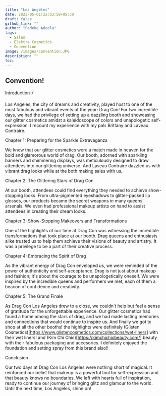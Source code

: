 ```yaml
---
title: "Los Angeles"
date: 2023-05-01T22:53:58+05:30
draft: false
github_link: ""
author: "Fadeke Adeola"
tags:
  - Sales
  - Elektra Cosmetics
  - Convention
image: /images/convention.JPG
description: ""
toc: 
---
```



## Convention!
Introduction :zap:

Los Angeles, the city of dreams and creativity, played host to one of the most fabulous and vibrant events of the year: Drag Con! For two incredible days, we had the privilege of setting up a dazzling booth and showcasing our glitter cosmetics amidst a kaleidoscope of colors and unapologetic self-expression. I recount my experience with my pals Brittany and Laveau Contraire. 

Chapter 1: Preparing for the Sparkle Extravaganza

We knew that our glitter cosmetics were a match made in heaven for the bold and glamorous world of drag. Our booth, adorned with sparkling banners and shimmering displays, was meticulously designed to draw attendees into our glittering universe. And Laveau Contraire dazzled us with vibrant drag looks while at the both making sales with us. 


Chapter 2: The Glittering Stars of Drag Con

At our booth, attendees could find everything they needed to achieve show-stopping looks. From ultra-pigmented eyeshadows to glitter-packed lip glosses, our products became the secret weapons in many queens' arsenals. We even had professional makeup artists on hand to assist attendees in creating their dream looks.

Chapter 3: Show-Stopping Makeovers and Transformations

One of the highlights of our time at Drag Con was witnessing the incredible transformations that took place at our booth. Drag queens and enthusiasts alike trusted us to help them achieve their visions of beauty and artistry. It was a privilege to be a part of their creative process.

Chapter 4: Embracing the Spirit of Drag

As the vibrant energy of Drag Con enveloped us, we were reminded of the power of authenticity and self-acceptance. Drag is not just about makeup and fashion; it's about the courage to be unapologetically oneself. We were inspired by the incredible queens and performers we met, each of them a beacon of confidence and creativity.


Chapter 5: The Grand Finale

As Drag Con Los Angeles drew to a close, we couldn't help but feel a sense of gratitude for the unforgettable experience. Our glitter cosmetics had found a home among the stars of drag, and we had made lasting memories and connections that would continue to inspire us. And finally we got to shop at all the other booths! the highlights were definitely (Glisten Cosmetics)[https://www.glistencosmetics.com/collections/wet-liners] with their wet liners! and (Kim Chi Chic)[https://kimchichicbeauty.com/] beauty with their fabulous packaging and accesories. I definitely enjoyed the foundation and setting spray from this brand also!!

Conclusion

Our two days at Drag Con Los Angeles were nothing short of magical. It reinforced our belief that makeup is a powerful tool for self-expression and that beauty knows no boundaries. We left with hearts full of inspiration, ready to continue our journey of bringing glitz and glamour to the world. Until the next time, Los Angeles, shine on!
